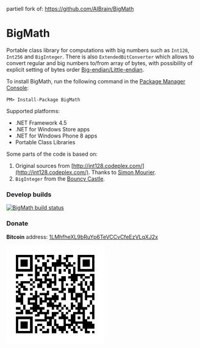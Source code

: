 partiell fork of: https://github.com/AIBrain/BigMath

# BigMath

Portable class library for computations with big numbers such as `Int128`, `Int256` and `BigInteger`. There is also `ExtendedBitConverter` which allows to convert regular and big numbers to/from array of bytes, with possibility of explicit setting of bytes order [Big-endian/Little-endian](http://en.wikipedia.org/wiki/Endianness).

To install BigMath, run the following command in the [Package Manager Console](http://docs.nuget.org/docs/start-here/using-the-package-manager-console):

    PM> Install-Package BigMath

Supported platforms:

- .NET Framework 4.5 
- .NET for Windows Store apps
- .NET for Windows Phone 8 apps
- Portable Class Libraries

Some parts of the code is based on:

1. Original sources from [http://int128.codeplex.com/](http://int128.codeplex.com/). Thanks to [Simon Mourier](https://www.codeplex.com/site/users/view/simonm).
2. `BigInteger` from the [Bouncy Castle](http://www.bouncycastle.org/). 

### Develop builds ###
[![BigMath build status](https://www.myget.org/BuildSource/Badge/taggersoft?identifier=82116a31-a94f-4cb1-b3d7-24c01e151241)](https://www.myget.org/gallery/taggersoft)

### Donate ###

**Bitcoin** address: [1LMhfheXL9bRuYp6TeVCCvCfeEzVLqXJ2x](bitcoin:1LMhfheXL9bRuYp6TeVCCvCfeEzVLqXJ2x?label=BigMath)

![](donate/BigMath-Donate-BTC-1LMhfheXL9bRuYp6TeVCCvCfeEzVLqXJ2x.png)
